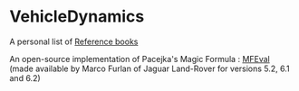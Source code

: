 # VehicleDynamics

A personal list of [Reference books](https://github.com/EricCabrol/VehicleDynamics/blob/master/books.md)

An open-source implementation of Pacejka's Magic Formula : [MFEval](https://www.mathworks.com/matlabcentral/fileexchange/63618-mfeval)
(made available by Marco Furlan of Jaguar Land-Rover for versions 5.2, 6.1 and 6.2)
